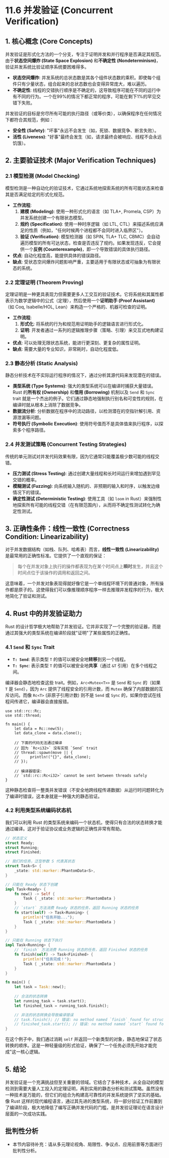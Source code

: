 # 11.6 并发验证 (Concurrent Verification)

## 1. 核心概念 (Core Concepts)

并发验证是形式化方法的一个分支，专注于证明并发和并行程序是否满足其规范。由于**状态空间爆炸 (State Space Explosion)** 和**不确定性 (Nondeterminism)**，验证并发系统比验证顺序系统要困难得多。

- **状态空间爆炸**: 并发系统的总状态数是其各个组件状态数的乘积。即使每个组件只有少量状态，组合起来的总状态数也会变得异常庞大，难以遍历。
- **不确定性**: 线程的交错执行顺序是不确定的，这导致程序可能在不同的运行中有不同的行为。一个在99%的情况下都正常的程序，可能在剩下1%的罕见交错下失败。

并发验证的目标是穷尽所有可能的执行路径（或等价类），以确保程序在任何情况下都符合其规范，例如：

- **安全性 (Safety)**: "坏事"永远不会发生（如，死锁、数据竞争、断言失败）。
- **活性 (Liveness)**: "好事"最终会发生（如，请求最终会被响应、线程不会永远饥饿）。

## 2. 主要验证技术 (Major Verification Techniques)

### 2.1 模型检测 (Model Checking)

模型检测是一种自动化的验证技术，它通过系统地探索系统的所有可能状态来检查其是否满足给定的形式化规范。

- **工作流程**:
    1. **建模 (Modeling)**: 使用一种形式化的语言（如 TLA+, Promela, CSP）为并发系统创建一个有限状态模型。
    2. **规约 (Specification)**: 使用一种时序逻辑（如 LTL, CTL）来描述系统应满足的性质（例如，"任何时候两个进程都不会同时进入临界区"）。
    3. **验证 (Verification)**: 模型检测器（如 SPIN, TLA+ TLC, CBMC）会自动遍历模型的所有可达状态，检查是否违反了规约。如果发现违反，它会提供一个**反例 (Counterexample)**，即一个导致错误的具体执行路径。
- **优点**: 自动化程度高，能提供具体的错误路径。
- **缺点**: 受状态空间爆炸问题影响严重，主要适用于有限状态或可抽象为有限状态的系统。

### 2.2 定理证明 (Theorem Proving)

定理证明是一种更具表现力但需要更多人工交互的验证技术。它将系统和其属性都表示为数学逻辑中的公式（定理），然后使用一个**证明助手 (Proof Assistant)**（如 Coq, Isabelle/HOL, Lean）来构造一个严格的、机器可检查的证明。

- **工作流程**:
    1. **形式化**: 将系统的行为和规范用证明助手的逻辑语言进行形式化。
    2. **证明**: 开发者通过一系列的逻辑推理步骤（策略、引理）来交互式地构建证明。
- **优点**: 可以处理无限状态系统，能进行更深刻、更复杂的属性证明。
- **缺点**: 需要大量的专业知识，非常耗时，自动化程度低。

### 2.3 静态分析 (Static Analysis)

静态分析技术在不实际运行程序的情况下，通过分析其源代码来发现潜在的错误。

- **类型系统 (Type Systems)**: 强大的类型系统可以在编译时捕获大量错误。Rust 的**所有权 (Ownership)** 和**借用 (Borrowing)** 机制以及 `Send` 和 `Sync` trait 就是一个杰出的例子。它们通过静态地强制执行别名和可变性的规则，在编译时就从根本上消除了数据竞争。
- **数据流分析**: 分析数据在程序中的流动路径，以检测潜在的空指针解引用、资源泄漏等问题。
- **符号执行 (Symbolic Execution)**: 使用符号值而不是具体值来执行程序，以探索多个程序路径。

### 2.4 并发测试策略 (Concurrent Testing Strategies)

传统的单元测试对并发代码效果有限，因为它通常只能覆盖极少数可能的线程交错。

- **压力测试 (Stress Testing)**: 通过创建大量线程和长时间运行来增加遇到罕见交错的概率。
- **模糊测试 (Fuzzing)**: 向系统输入随机的、非预期的输入和时序，以触发边缘情况下的错误。
- **确定性测试 (Deterministic Testing)**: 使用工具（如 `loom` in Rust）来强制性地探索所有可能的线程交错（在有限范围内），从而将不确定性测试转化为确定性测试。

## 3. 正确性条件：线性一致性 (Correctness Condition: Linearizability)

对于并发数据结构（如栈、队列、哈希表）而言，**线性一致性 (Linearizability)** 是最常用的正确性标准。它提供了一个直观的保证：
> 每个在并发对象上执行的操作都表现为在某个时间点上**瞬时**发生，并且这个时间点位于该操作的调用和返回之间。

这意味着，一个并发对象表现得就好像它是一个单线程环境下的普通对象，所有操作都是原子的。这使得我们可以像推理顺序程序一样去推理并发程序的行为，极大地简化了验证和测试。

## 4. Rust 中的并发验证助力

Rust 的设计哲学极大地帮助了并发验证。它并非实现了一个完整的验证器，而是通过其强大的类型系统在编译阶段就"证明"了某些属性的正确性。

### 4.1 `Send` 和 `Sync` Trait

- **`T: Send`**: 表示类型 `T` 的值可以被安全地**转移**到另一个线程。
- **`T: Sync`**: 表示类型 `T` 的值可以被安全地**共享**（通过 `&T` 引用）在多个线程之间。

编译器会静态地检查这些 trait。例如，`Arc<Mutex<T>>` 是 `Send` 和 `Sync` 的（如果 `T` 是 `Send`），因为 `Arc` 提供了线程安全的引用计数，而 `Mutex` 确保了内部数据的互斥访问。而像 `Rc<T>` (非原子引用计数) 则不是 `Send` 或 `Sync` 的，如果你尝试在线程间传递它，编译器会直接报错。

```rust,ignore
use std::rc::Rc;
use std::thread;

fn main() {
    let data = Rc::new(5);
    let data_clone = data.clone();

    // 下面的代码无法通过编译
    // 因为 `Rc<i32>` 没有实现 `Send` trait
    // thread::spawn(move || {
    //     println!("{}", data_clone);
    // });
    
    // 编译器错误:
    // `std::rc::Rc<i32>` cannot be sent between threads safely
}
```

这种静态检查将一整类并发错误（不安全地跨线程传递数据）从运行时问题转化为了编译时错误，这本身就是一种强大的静态验证。

### 4.2 利用类型系统编码状态机

我们可以利用 Rust 的类型系统来编码一个状态机，使得只有合法的状态转换才能通过编译。这对于验证协议或业务逻辑的正确性非常有帮助。

```rust
// 状态定义
struct Ready;
struct Running;
struct Finished;

// 我们的任务，泛型参数 S 代表其状态
struct Task<S> {
    _state: std::marker::PhantomData<S>,
}

// 只能在 Ready 状态下创建
impl Task<Ready> {
    fn new() -> Self {
        Task { _state: std::marker::PhantomData }
    }
    // `start` 方法消费 Ready 状态的任务，返回 Running 状态的任务
    fn start(self) -> Task<Running> {
        println!("任务开始...");
        Task { _state: std::marker::PhantomData }
    }
}

// 只能在 Running 状态下执行
impl Task<Running> {
    // `finish` 方法消费 Running 状态的任务，返回 Finished 状态的任务
    fn finish(self) -> Task<Finished> {
        println!("任务完成！");
        Task { _state: std::marker::PhantomData }
    }
}

fn main() {
    let task = Task::new();
    
    // 合法的状态转换
    let running_task = task.start();
    let finished_task = running_task.finish();

    // 非法的状态转换会导致编译错误
    // task.finish(); // 错误: no method named `finish` found for struct `Task<Ready>`
    // finished_task.start(); // 错误: no method named `start` found for struct `Task<Finished>`
}
```

在这个例子中，我们通过消耗 `self` 并返回一个新类型的对象，静态地保证了状态转换的顺序。这是一种轻量级的形式验证，确保了"一个任务必须先开始才能完成"这一核心逻辑。

## 5. 结论

并发验证是一个充满挑战但至关重要的领域。它结合了多种技术，从全自动的模型检测到需要大量人工投入的定理证明，再到实用的静态分析和测试策略。虽然没有一种技术是万能的，但它们的组合为构建高可靠性的并发系统提供了坚实的基础。像 Rust 这样的现代编程语言，通过其先进的类型系统，将一部分验证工作前置到了编译阶段，极大地降低了编写正确并发代码的门槛，是并发验证理论在语言设计层面的一次成功实践。


## 批判性分析

- 本节内容待补充：请从多元理论视角、局限性、争议点、应用前景等方面进行批判性分析。
